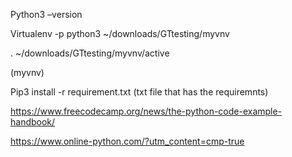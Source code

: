 Python3 –version 

Virtualenv  -p python3  ~/downloads/GTtesting/myvnv

.  ~/downloads/GTtesting/myvnv/active

(myvnv)

Pip3 install  -r requirement.txt (txt file that has the requiremnts)


https://www.freecodecamp.org/news/the-python-code-example-handbook/

https://www.online-python.com/?utm_content=cmp-true